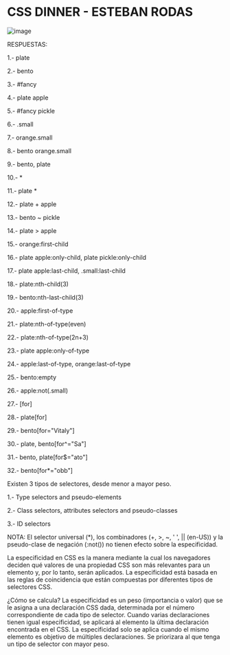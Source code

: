 # CSS DINNER - ESTEBAN RODAS
![image](https://user-images.githubusercontent.com/85135244/141043348-bd183ba0-bbcf-4a83-9115-d635c242707b.png)

RESPUESTAS:

1.- plate

2.- bento

3.- #fancy

4.- plate apple

5.- #fancy pickle

6.- .small

7.- orange.small

8.- bento orange.small

9.- bento, plate

10.- *

11.- plate *

12.- plate + apple

13.- bento ~ pickle

14.- plate > apple

15.- orange:first-child

16.- plate apple:only-child, plate pickle:only-child

17.- plate apple:last-child, .small:last-child

18.- plate:nth-child(3)

19.- bento:nth-last-child(3)

20.- apple:first-of-type

21.- plate:nth-of-type(even)

22.- plate:nth-of-type(2n+3)

23.- plate apple:only-of-type

24.- apple:last-of-type, orange:last-of-type

25.- bento:empty

26.- apple:not(.small)

27.- [for]

28.- plate[for]

29.- bento[for="Vitaly"]

30.- plate, bento[for^="Sa"]

31.- bento, plate[for$="ato"]

32.- bento[for*="obb"]


Existen 3 tipos de selectores, desde menor a mayor peso.

1.- Type selectors and pseudo-elements

2.- Class selectors, attributes selectors and pseudo-classes

3.- ID selectors

NOTA: El selector universal (*), los combinadores (+, >, ~, ' ', || (en-US)) y la pseudo-clase de negación (:not()) no tienen efecto sobre la especificidad.

La especificidad en CSS es la manera mediante la cual los navegadores deciden qué valores de una propiedad CSS 
son más relevantes para un elemento y, por lo tanto, serán aplicados. La especificidad está basada en las reglas de 
coincidencia que están compuestas por diferentes tipos de selectores CSS.

¿Cómo se calcula?
La especificidad es un peso (importancia o valor) que se le asigna a una declaración CSS dada, determinada por el número
correspondiente de cada tipo de selector. Cuando varias declaraciones tienen igual especificidad, se aplicará al elemento 
la última declaración encontrada en el CSS. La especificidad solo se aplica cuando el mismo elemento es objetivo de múltiples declaraciones.
Se priorizara al que tenga un tipo de selector con mayor peso.
